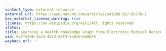 ```yaml
---
content_type: external-resource
external_url: https://www.nature.com/articles/s41598-017-05778-z
has_external_license_warning: true
license: https://en.wikipedia.org/wiki/All_rights_reserved
status: ''
title: Learning a Health Knowledge Graph from Electronic Medical Records.
uid: 6a7fe9b6-5acd-4d73-80f4-6c0c67ae8b49
wayback_url: ''
---
```

